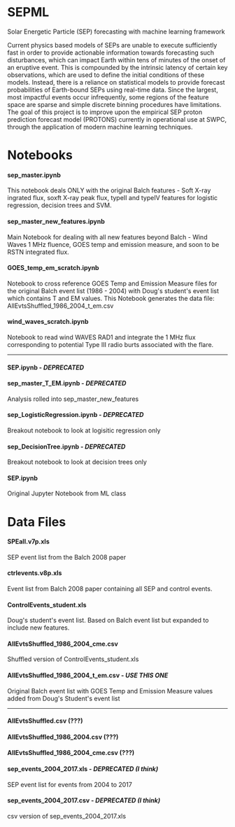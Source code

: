# SEPML
Solar Energetic Particle (SEP) forecasting with machine learning framework

Current physics based models of SEPs are unable to execute sufficiently fast in order to provide actionable information towards forecasting such disturbances, which can impact Earth within tens of minutes of the onset of an eruptive event. This is compounded by the intrinsic latency of certain key observations, which are used to define the initial conditions of these models. Instead, there is a reliance on statistical models to provide forecast probabilities of Earth-bound SEPs using real-time data. Since the largest, most impactful events occur infrequently, some regions of the feature space are sparse and simple discrete binning procedures have limitations. The goal of this project is to improve upon the empirical SEP proton prediction forecast model (PROTONS) currently in operational use at SWPC, through the application of modern machine learning techniques.

# Notebooks

#### sep_master.ipynb
This notebook deals ONLY with the original Balch features - Soft X-ray ingrated flux, soxft X-ray peak flux, typeII and typeIV features for logistic regression, decision trees and SVM.

#### sep_master_new_features.ipynb	
Main Notebook for dealing with all new features beyond Balch - Wind Waves 1 MHz fluence, GOES temp and emission measure, and soon to be RSTN integrated flux. 

#### GOES_temp_em_scratch.ipynb
Notebook to cross reference GOES Temp and Emission Measure files for the original Balch event list (1986 - 2004) with Doug's student's event list which contains T and EM values. This Notebook generates the data file: AllEvtsShuffled_1986_2004_t_em.csv

#### wind_waves_scratch.ipynb
Notebook to read wind WAVES RAD1 and integrate the 1 MHz flux corresponding to potential Type III radio burts associated with the flare.

----

#### SEP.ipynb - ***DEPRECATED***

#### sep_master_T_EM.ipynb - ***DEPRECATED***
Analysis rolled into sep_master_new_features

#### sep_LogisticRegression.ipynb - ***DEPRECATED***
Breakout notebook to look at logisitic regression only 

#### sep_DecisionTree.ipynb - ***DEPRECATED***
Breakout notebook to look at decision trees only

#### SEP.ipynb
Original Jupyter Notebook from ML class



# Data Files

#### SPEall.v7p.xls
SEP event list from the Balch 2008 paper

#### ctrlevents.v8p.xls
Event list from Balch 2008 paper containing all SEP and control events.

#### ControlEvents_student.xls
Doug's student's event list. Based on Balch event list but expanded to include new features.

#### AllEvtsShuffled_1986_2004_cme.csv
Shuffled version of ControlEvents_student.xls

#### AllEvtsShuffled_1986_2004_t_em.csv - ***USE THIS ONE***
Original Balch event list with GOES Temp and Emission Measure values added from Doug's Student's event list

----

#### AllEvtsShuffled.csv	(???)
#### AllEvtsShuffled_1986_2004.csv	(???)
#### AllEvtsShuffled_1986_2004_cme.csv	(???)

#### sep_events_2004_2017.xls  - ***DEPRECATED (I think)***
SEP event list for events from 2004 to 2017

#### sep_events_2004_2017.csv - ***DEPRECATED (I think)***
csv version of sep_events_2004_2017.xls 

